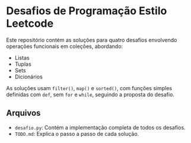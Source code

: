 # Desafios de Programação Estilo Leetcode

Este repositório contém as soluções para quatro desafios envolvendo operações funcionais em coleções, abordando:
- Listas
- Tuplas
- Sets
- Dicionários

As soluções usam `filter()`, `map()` e `sorted()`, com funções simples definidas com `def`, sem `for` e `while`, seguindo a proposta do desafio.

## Arquivos
- `desafio.py`: Contém a implementação completa de todos os desafios.
- `TODO.md`: Explica o passo a passo de cada solução.